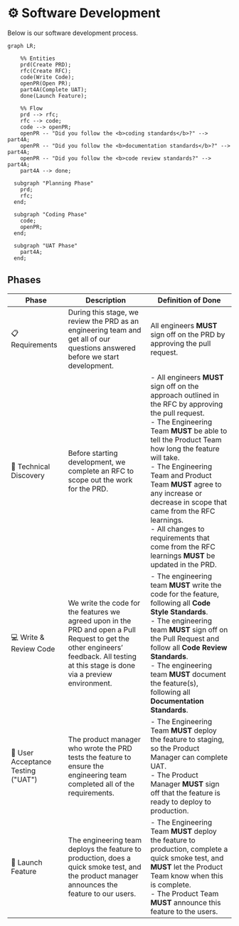 <!--  
📝 Usage:  
- Replace *placeholders* with relevant details.  
- Update links and remove unnecessary sections.  
- Customize as needed.  

Happy documenting! 🚀  
-->

# ⚙️ Software Development

Below is our software development process.

```mermaid
graph LR;

    %% Entities
    prd(Create PRD);
    rfc(Create RFC);
    code(Write Code);
    openPR(Open PR);
    part4A(Complete UAT);
    done(Launch Feature);

    %% Flow
    prd --> rfc;
    rfc --> code;
    code --> openPR;
    openPR -- "Did you follow the <b>coding standards</b>?" --> part4A;
    openPR -- "Did you follow the <b>documentation standards</b>?" --> part4A;
    openPR -- "Did you follow the <b>code review standards?" --> part4A;
    part4A --> done;

  subgraph "Planning Phase"
    prd;
    rfc;
  end;

  subgraph "Coding Phase"
    code;
    openPR;
  end;

  subgraph "UAT Phase"
    part4A;
  end;
```

## Phases
| Phase                   | Description                                                                                                                       | Definition of Done                                                                                                                                                                                                     |
|-------------------------|-----------------------------------------------------------------------------------------------------------------------------------|------------------------------------------------------------------------------------------------------------------------------------------------------------------------------------------------------------------------|
| 📋 Requirements            | During this stage, we review the PRD as an engineering team and get all of our questions answered before we start development.   | All engineers **MUST** sign off on the PRD by approving the pull request.                                                                                                                                               |
| 🎨 Technical Discovery     | Before starting development, we complete an RFC to scope out the work for the PRD.                                               | - All engineers **MUST** sign off on the approach outlined in the RFC by approving the pull request.<br/>- The Engineering Team **MUST** be able to tell the Product Team how long the feature will take.<br/>- The Engineering Team and Product Team **MUST** agree to any increase or decrease in scope that came from the RFC learnings.<br/>- All changes to requirements that come from the RFC learnings **MUST** be updated in the PRD. |
| 💻 Write & Review Code     | We write the code for the features we agreed upon in the PRD and open a Pull Request to get the other engineers’ feedback. All testing at this stage is done via a preview environment. | - The engineering team **MUST** write the code for the feature, following all **Code Style Standards**.<br/>- The engineering team **MUST** sign off on the Pull Request and follow all **Code Review Standards**.<br/>- The engineering team **MUST** document the feature(s), following all **Documentation Standards**.                      |
| 🧪 User Acceptance Testing ("UAT") | The product manager who wrote the PRD tests the feature to ensure the engineering team completed all of the requirements. | - The Engineering Team **MUST** deploy the feature to staging, so the Product Manager can complete UAT.<br/>- The Product Manager **MUST** sign off that the feature is ready to deploy to production.                                                      |
| 🚀 Launch Feature          | The engineering team deploys the feature to production, does a quick smoke test, and the product manager announces the feature to our users. | - The Engineering Team **MUST** deploy the feature to production, complete a quick smoke test, and **MUST** let the Product Team know when this is complete.<br/>- The Product Team **MUST** announce this feature to the users.                           |
